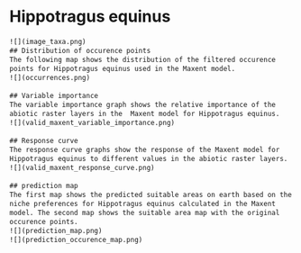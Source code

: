 # Hippotragus equinus 
    ![](image_taxa.png) 
    ## Distribution of occurence points 
    The following map shows the distribution of the filtered occurence points for Hippotragus equinus used in the Maxent model. 
    ![](occurrences.png)
    
    ## Variable importance 
    The variable importance graph shows the relative importance of the abiotic raster layers in the  Maxent model for Hippotragus equinus. 
    ![](valid_maxent_variable_importance.png)
    
    ## Response curve 
    The response curve graphs show the response of the Maxent model for Hippotragus equinus to different values in the abiotic raster layers. 
    ![](valid_maxent_response_curve.png)
    
    ## prediction map 
    The first map shows the predicted suitable areas on earth based on the niche preferences for Hippotragus equinus calculated in the Maxent model. The second map shows the suitable area map with the original occurence points. 
    ![](prediction_map.png)
    ![](prediction_occurence_map.png)
    
